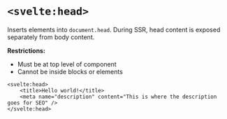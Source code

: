 # `<svelte:head>`

Inserts elements into `document.head`. During SSR, head content is exposed separately from body content.

**Restrictions:**
- Must be at top level of component
- Cannot be inside blocks or elements

```svelte
<svelte:head>
	<title>Hello world!</title>
	<meta name="description" content="This is where the description goes for SEO" />
</svelte:head>
```
